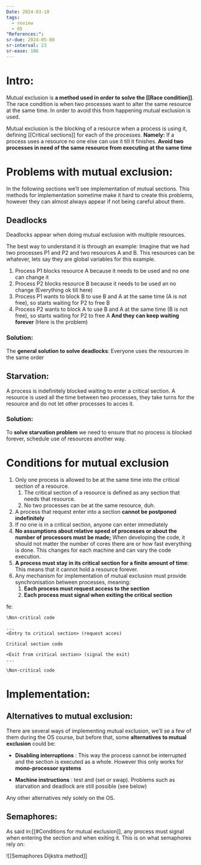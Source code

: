 ```yaml
---
Date: 2024-03-18
tags:
  - review
  - OS
"References:":
sr-due: 2024-05-08
sr-interval: 23
sr-ease: 186
---
```

# Intro: 
Mutual exclusion is **a method used in order to solve the [[Race condition]]**. 
	The race condition is when two processes want to alter the same resource at the same time. In order to avoid this from happening mutual exclusion is used. 

Mutual exclusion is the blocking of a resource when a process is using it, defining [[Critical sections]] for each of the processes. 
**Namely:** If a process uses a resource no one else can use it till it finishes. **Avoid two processes in need of the same resource from executing at the same time**
# Problems with mutual exclusion: 
In the following sections we’ll see implementation of mutual sections. This methods for implementation sometime make it hard to create this problems, however they can almost always appear if not being careful about them.
## Deadlocks
Deadlocks appear when doing mutual exclusion with multiple resources. 

The best way to understand it is through an example: 
Imagine that we had two processes P1 and P2 and two resources A and B. This resources can be whatever, lets say they are global variables for this example.

1. Process P1 blocks resource A because it needs to be used and no one can change it
2. Process P2 blocks resource B because it  needs to be used an no change 
(Everything ok till here)
3. Process P1 wants to block B to use B and A at the same time (A is not free), so starts waiting for P2 to free B
4. Process P2 wants to block A to use B and A at the same time (B is not free), so starts waiting for P2 to free A
**And they can keep waiting forever** (Here is the problem)

### Solution:
The **general solution to solve deadlocks**: Everyone uses the resources in the same order

## Starvation: 
A process is indefinitely blocked waiting to enter a critical section. A resource is used all the time between two processes, they take turns for the resource and do not let other processes to acces it. 

### Solution: 
To **solve starvation problem** we need to ensure that no process is blocked forever, schedule use of resources another way. 

# Conditions for mutual exclusion
1. Only one process is allowed to be at the same time into the critical section of a resource.
	1. The critical section of a resource is defined as any section that needs that resource. 
	2. No two processes can be at the same resource, duh.
2. A process that request enter into a section **cannot be postponed indefinitely**
3. If no one is in a critical section, anyone can enter immediately 
4. **No assumptions about relative speed of processes or about the number of processors must be made;** When developing the code, it should not matter the number of cores there are or how fast everything is done. This changes for each machine and can vary the code execution. 
5. **A process must stay in its critical section for a finite amount of time**: This means that it cannot hold a resource forever. 
6. Any mechanism for implementation of mutual exclusion must provide synchronisation between processes, meaning: 
	1. **Each process must request access to the section**
	2. **Each process must signal when exiting the critical section**

fe: 
```
\Non-critical code

...
<Entry to critical section> (request acces)

Critical section code

<Exit from critical section> (signal the exit)
...

\Non-critical code
```
# Implementation: 
## Alternatives to mutual exclusion: 
There are several ways of implementing mutual exclusion, we’ll se a few of them during the OS course, but before that, some **alternatives to mutual exclusion** could be: 

+ **Disabling interruptions** : This way the process cannot be interrupted and the section is executed as a whole. However this only works for **mono-processor systems**

+ **Machine instructions** : test and (set or swap). Problems such as starvation and deadlock are still possible (see below)

Any other alternatives rely solely on the OS. 

## Semaphores:
As said in:[[#Conditions for mutual exclusion]], any process must signal when entering the section and when exiting it. This is on what semaphores rely on:

![[Semaphores Dijkstra method]]